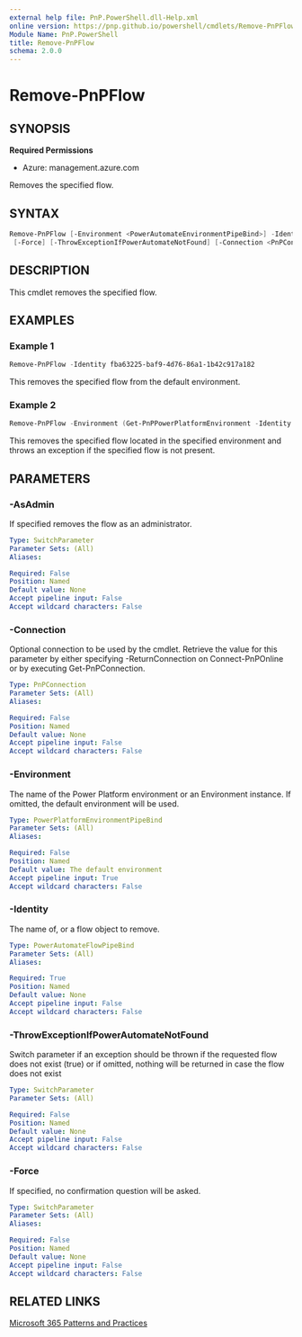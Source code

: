 ```yaml
---
external help file: PnP.PowerShell.dll-Help.xml
online version: https://pnp.github.io/powershell/cmdlets/Remove-PnPFlow.html
Module Name: PnP.PowerShell
title: Remove-PnPFlow
schema: 2.0.0
---
```

 
# Remove-PnPFlow

## SYNOPSIS

**Required Permissions**

* Azure: management.azure.com

Removes the specified flow.

## SYNTAX

```powershell
Remove-PnPFlow [-Environment <PowerAutomateEnvironmentPipeBind>] -Identity <PowerAutomateFlowPipeBind> [-AsAdmin]
 [-Force] [-ThrowExceptionIfPowerAutomateNotFound] [-Connection <PnPConnection>] 
```

## DESCRIPTION
This cmdlet removes the specified flow.

## EXAMPLES

### Example 1
```powershell
Remove-PnPFlow -Identity fba63225-baf9-4d76-86a1-1b42c917a182
```

This removes the specified flow from the default environment.

### Example 2
```powershell
Remove-PnPFlow -Environment (Get-PnPPowerPlatformEnvironment -Identity "myenvironment") -Identity fba63225-baf9-4d76-86a1-1b42c917a182 -ThrowExceptionIfPowerAutomateNotFound
```

This removes the specified flow located in the specified environment and throws an exception if the specified flow is not present.

## PARAMETERS

### -AsAdmin
If specified removes the flow as an administrator.

```yaml
Type: SwitchParameter
Parameter Sets: (All)
Aliases:

Required: False
Position: Named
Default value: None
Accept pipeline input: False
Accept wildcard characters: False
```

### -Connection
Optional connection to be used by the cmdlet.
Retrieve the value for this parameter by either specifying -ReturnConnection on Connect-PnPOnline or by executing Get-PnPConnection.

```yaml
Type: PnPConnection
Parameter Sets: (All)
Aliases:

Required: False
Position: Named
Default value: None
Accept pipeline input: False
Accept wildcard characters: False
```

### -Environment
The name of the Power Platform environment or an Environment instance. If omitted, the default environment will be used.

```yaml
Type: PowerPlatformEnvironmentPipeBind
Parameter Sets: (All)
Aliases:

Required: False
Position: Named
Default value: The default environment
Accept pipeline input: True
Accept wildcard characters: False
```

### -Identity
The name of, or a flow object to remove.

```yaml
Type: PowerAutomateFlowPipeBind
Parameter Sets: (All)
Aliases:

Required: True
Position: Named
Default value: None
Accept pipeline input: False
Accept wildcard characters: False
```

### -ThrowExceptionIfPowerAutomateNotFound
Switch parameter if an exception should be thrown if the requested flow does not exist (true) or if omitted, nothing will be returned in case the flow does not exist

```yaml
Type: SwitchParameter
Parameter Sets: (All)

Required: False
Position: Named
Default value: None
Accept pipeline input: False
Accept wildcard characters: False
```

### -Force
If specified, no confirmation question will be asked.

```yaml
Type: SwitchParameter
Parameter Sets: (All)
Aliases:

Required: False
Position: Named
Default value: None
Accept pipeline input: False
Accept wildcard characters: False
```


## RELATED LINKS

[Microsoft 365 Patterns and Practices](https://aka.ms/m365pnp)

